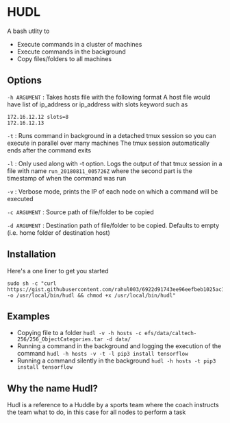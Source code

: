 # HUDL
A bash utlity to
- Execute commands in a cluster of machines
- Execute commands in the background
- Copy files/folders to all machines

## Options
`-h ARGUMENT` : Takes hosts file with the following format
A host file would have list of ip_address or ip_address with slots keyword
such as 
```
172.16.12.12 slots=8
172.16.12.13
```

`-t` : Runs command in background in a detached tmux session so you can execute in parallel over many machines
The tmux session automatically ends after the command exits

`-l` : Only used along with -t option. Logs the output of that tmux session 
in a file with name `run_20180811_005726Z` 
where the second part is the timestamp of when the command was run

`-v` : Verbose mode, prints the IP of each node on which a command will be executed

`-c ARGUMENT` : Source path of file/folder to be copied

`-d ARGUMENT` : Destination path of file/folder to be copied. 
Defaults to empty (i.e. home folder of destination host)

## Installation

Here's a one liner to get you started

```
sudo sh -c "curl https://gist.githubusercontent.com/rahul003/6922d91743ee96eefbeb1025ac1d1141/raw/899ff6156de3dba0c47c7b4fd91e6639610759d7/run_clust.sh -o /usr/local/bin/hudl && chmod +x /usr/local/bin/hudl"
```
## Examples

* Copying file to a folder `hudl -v -h hosts -c efs/data/caltech-256/256_ObjectCategories.tar -d data/`
* Running a command in the background and logging the execution of the command `hudl -h hosts -v -t -l pip3 install tensorflow`
* Running a command silently in the background `hudl -h hosts -t pip3 install tensorflow`

## Why the name Hudl?
Hudl is a reference to a Huddle by a sports team where the coach instructs the team what to do, in this case for all nodes to perform a task
